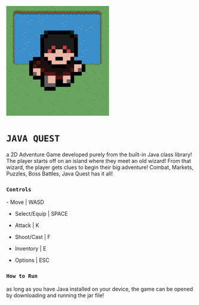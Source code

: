 ![icon](https://github.com/chen-dominic/Java-Quest/blob/main/res/port1.png)
# ```JAVA QUEST```
 a 2D Adventure Game developed purely from the built-in Java class library! The player starts off on an island where they meet an old wizard! 
 From that wizard, the player gets clues to begin their big adventure! Combat, Markets, Puzzles, Boss Battles, Java Quest has it all!

 ### ```Controls``` ###
 <p>
  - Move         | WASD
  
  - Select/Equip | SPACE
  
  - Attack       | K
  
  - Shoot/Cast   | F
  
  - Inventory    | E
  
  - Options      | ESC
 </p>
 
 ### ```How to Run``` ###
 as long as you have Java installed on your device, the game can be opened by downloading and running the jar file!

